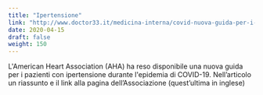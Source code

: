 ```yaml
---
title: "Ipertensione"
link: "http://www.doctor33.it/medicina-interna/covid-nuova-guida-per-i-pazienti-con-ipertensione-durante-lepidemia/"
date: 2020-04-15
draft: false
weight: 150
---
```


L'American Heart Association (AHA) ha reso disponibile una nuova guida per i pazienti con ipertensione durante l'epidemia di COVID-19. 
Nell’articolo un riassunto e il link alla pagina dell’Associazione (quest’ultima in inglese)	
